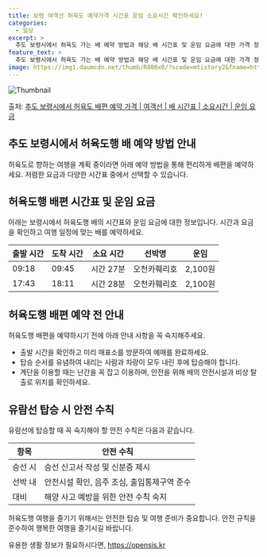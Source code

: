 ```yaml
---
title: 보령 여객선 허육도 예약가격 시간표 운임 소요시간 확인하세요!
categories:
  - 일상
excerpt: >
  추도 보령시에서 허육도 가는 배 예약 방법과 해당 배 시간표 및 운임 요금에 대한 가격 정보를 안내 드리겠습니다. 안전하고 재밋는 허육도행 여행을 위해 아래 정보 참고하시기 바랍니다. 허육도행 배편 예약하기 👈 클릭추도 보령시에서 허육도행 배 시간표출발 시간도착 시간소요 시간선박명요금09:1809:450시간 27분오천카훼리호2,100원17:4318:110시간 28분오천카훼리호2,100원허육도행 배편 예약하기 👈 클릭추도 보령시에서 허육도행 여객선 탑승 시 이용수칙항구 출항 시간 확인하기: 여객선 출항 시간을 확인합니다.미리 매표소 방문: 사람이 몰릴 수 있는 시간을 피하기 위해 충분한 여유시간을 갖기 위해 미리 매표소를 방문합니다.탑승 순서 유의: 선박에 탑승할 때는 내리는 사람과 차량이 모두 내린 후에..
feature_text: >
  추도 보령시에서 허육도 가는 배 예약 방법과 해당 배 시간표 및 운임 요금에 대한 가격 정보를 안내 드리겠습니다. 안전하고 재밋는 허육도행 여행을 위해 아래 정보 참고하시기 바랍니다. 허육도행 배편 예약하기 👈 클릭추도 보령시에서 허육도행 배 시간표출발 시간도착 시간소요 시간선박명요금09:1809:450시간 27분오천카훼리호2,100원17:4318:110시간 28분오천카훼리호2,100원허육도행 배편 예약하기 👈 클릭추도 보령시에서 허육도행 여객선 탑승 시 이용수칙항구 출항 시간 확인하기: 여객선 출항 시간을 확인합니다.미리 매표소 방문: 사람이 몰릴 수 있는 시간을 피하기 위해 충분한 여유시간을 갖기 위해 미리 매표소를 방문합니다.탑승 순서 유의: 선박에 탑승할 때는 내리는 사람과 차량이 모두 내린 후에..
image: https://img1.daumcdn.net/thumb/R800x0/?scode=mtistory2&fname=https%3A%2F%2Fblog.kakaocdn.net%2Fdn%2Fdvcgz1%2FbtsHBggMD2z%2Fy79cm3DdRDsvLssQdPmUh0%2Fimg.webp
---
```


![Thumbnail](https://img1.daumcdn.net/thumb/R800x0/?scode=mtistory2&fname=https%3A%2F%2Fblog.kakaocdn.net%2Fdn%2Fdvcgz1%2FbtsHBggMD2z%2Fy79cm3DdRDsvLssQdPmUh0%2Fimg.webp)

<p>출처: <a href="https://opensis.kr/entry/%EC%B6%94%EB%8F%84-%EB%B3%B4%EB%A0%B9%EC%8B%9C%EC%97%90%EC%84%9C-%ED%97%88%EC%9C%A1%EB%8F%84-%EB%B0%B0%ED%8E%B8-%EC%98%88%EC%95%BD-%EA%B0%80%EA%B2%A9-%EC%97%AC%EA%B0%9D%EC%84%A0-%EB%B0%B0-%EC%8B%9C%EA%B0%84%ED%91%9C-%EC%86%8C%EC%9A%94%EC%8B%9C%EA%B0%84-%EC%9A%B4%EC%9E%84-%EC%9A%94%EA%B8%88" rel="dofollow">추도 보령시에서 허육도 배편 예약 가격 | 여객선 | 배 시간표 | 소요시간 | 운임 요금</a> </p>

## 추도 보령시에서 허육도행 배 예약 방법 안내

허육도로 향하는 여행을 계획 중이라면 아래 예약 방법을 통해 편리하게 배편을 예약하세요. 저렴한 요금과 다양한 시간표 중에서 선택할 수
있습니다.

## **허육도행 배편 시간표 및 운임 요금**

아래는 보령시에서 허육도행 배의 시간표와 운임 요금에 대한 정보입니다. 시간과 요금을 확인하고 여행 일정에 맞는 배를 예약하세요.

**출발 시간** | **도착 시간** | **소요 시간** | **선박명** | **운임**  
---|---|---|---|---  
09:18 | 09:45 | 시간 27분 | 오천카훼리호 | 2,100원  
17:43 | 18:11 | 시간 28분 | 오천카훼리호 | 2,100원  
  
## **허육도행 배편 예약 전 안내**

허육도행 배편을 예약하시기 전에 아래 안내 사항을 꼭 숙지해주세요.

  * 출발 시간을 확인하고 미리 매표소를 방문하여 예매를 완료하세요.
  * 탑승 순서를 유념하여 내리는 사람과 차량이 모두 내린 후에 탑승해야 합니다.
  * 계단을 이용할 때는 난간을 꼭 잡고 이용하며, 안전을 위해 배의 안전시설과 비상 탈출로 위치를 확인하세요.

## **유람선 탑승 시 안전 수칙**

유람선에 탑승할 때 꼭 숙지해야 할 안전 수칙은 다음과 같습니다.

**항목** | **안전 수칙**  
---|---  
승선 시 | 승선 신고서 작성 및 신분증 제시  
선박 내 | 안전시설 확인, 음주 조심, 출입통제구역 준수  
대비 | 해양 사고 예방을 위한 안전 수칙 숙지  
  
허육도행 여행을 즐기기 위해서는 안전한 탑승 및 여행 준비가 중요합니다. 안전 규칙을 준수하여 행복한 여행을 즐기시길 바랍니다.

 

유용한 생활 정보가 필요하시다면, <a href="https://opensis.kr" rel="dofollow">https://opensis.kr</a>


